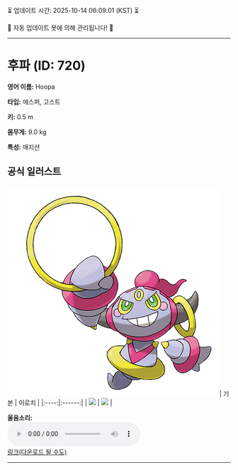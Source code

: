 
⏳ 업데이트 시간: 2025-10-14 06:09:01 (KST) ⏳

🤖 자동 업데이트 봇에 의해 관리됩니다! 🤖

---

# 후파 (ID: 720)
**영어 이름:** Hoopa

**타입:** 에스퍼, 고스트

**키:** 0.5 m

**몸무게:** 9.0 kg

**특성:** 매지션

## 공식 일러스트
![](https://raw.githubusercontent.com/PokeAPI/sprites/master/sprites/pokemon/other/official-artwork/720.png)
| 기본 | 이로치 |
|:----:|:------:|
| <img src="http://play.pokemonshowdown.com/sprites/ani/hoopa.gif" width="200"> | <img src="http://play.pokemonshowdown.com/sprites/ani-shiny/hoopa.gif" width="200"> |

**울음소리:**<br><audio controls src="https://raw.githubusercontent.com/PokeAPI/cries/main/cries/pokemon/latest/720.ogg"></audio><br> [링크(다운로드 될 수도)](https://raw.githubusercontent.com/PokeAPI/cries/main/cries/pokemon/latest/720.ogg)


---
